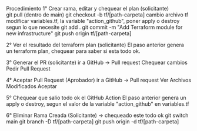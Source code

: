 Procedimiento
1° Crear rama, editar y chequear el plan (solicitante)  
    git pull (dentro de main)
    git checkout -b tf/[path-carpeta]
    cambio archivo tf
    modificar variables.tf, la variable "action_github", poner apply o destroy segun lo que necesite
    git add .
    git commit -m "Add Terraform module for new infrastructure"
    git push origin tf/[path-carpeta]

2° Ver el resultado del terraform plan (solicitante) 
El paso anterior genera un terraform plan, chequear para saber si esta todo ok.

3° Generar el PR (solicitante) 
    ir a GitHub -> Pull request 
        Chequear cambios
        Pedir Pull Request

4° Aceptar Pull Request (Aprobador)
    ir a GitHub -> Pull request
        Ver Archivos Modificados
        Aceptar

5° Chequear que salio todo ok el GitHub Action 
El paso anterior genera un apply o destroy, segun el valor de la variable "action_github" en variables.tf

6° Eliminar Rama Creada (Solicitante) -> chequeado este todo ok
     git switch main
     git branch -D tf/[path-carpeta]
     git push origin -d tf/[path-carpeta]